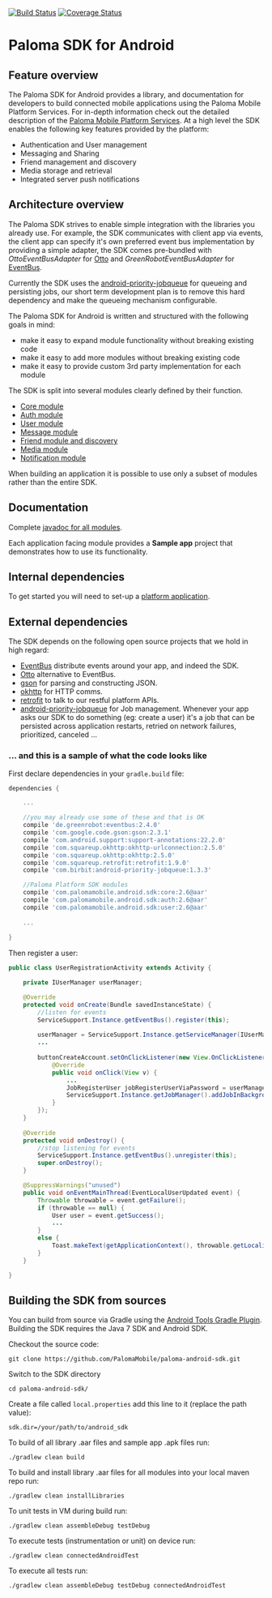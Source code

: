 [![Build Status](https://magnum.travis-ci.com/PalomaMobile/paloma-android-sdk.svg?token=MqkF7WcptxY6tzunqsBa)](https://magnum.travis-ci.com/PalomaMobile/paloma-android-sdk)
[![Coverage Status](https://coveralls.io/repos/PalomaMobile/paloma-android-sdk/badge.svg)](https://coveralls.io/r/PalomaMobile/paloma-android-sdk)


# Paloma SDK for Android

## Feature overview

The Paloma SDK for Android provides a library, and documentation for developers to build connected mobile applications using the Paloma Mobile Platform Services.
For in-depth information check out the detailed description of the [Paloma Mobile Platform Services](http://54.251.112.144/index.html#_platform_description).
At a high level the SDK enables the following key features provided by the platform:

* Authentication and User management
* Messaging and Sharing
* Friend management and discovery
* Media storage and retrieval
* Integrated server push notifications

## Architecture overview

The Paloma SDK strives to enable simple integration with the libraries you already use. For example, the SDK communicates with client 
app via events, the client app can specify it's own preferred event bus implementation by providing a simple adapter, the SDK comes pre-bundled with
<i>OttoEventBusAdapter</i> for [Otto](http://square.github.io/otto/) and <i>GreenRobotEventBusAdapter</i> for [EventBus](https://github.com/greenrobot/EventBus).

Currently the SDK uses the [android-priority-jobqueue](https://github.com/yigit/android-priority-jobqueue) for queueing and
persisting jobs, our short term development plan is to remove this hard dependency and make the queueing mechanism configurable. 

The Paloma SDK for Android is written and structured with the following goals in mind:

- make it easy to expand module functionality without breaking existing code
- make it easy to add more modules without breaking existing code
- make it easy to provide custom 3rd party implementation for each module 

The SDK is split into several modules clearly defined by their function.

* [Core module](./palomamobile-android-sdk-core)
* [Auth module](./palomamobile-android-sdk-auth)
* [User module](./palomamobile-android-sdk-user)
* [Message module](./palomamobile-android-sdk-message)
* [Friend module and discovery](./palomamobile-android-sdk-friend)
* [Media module](./palomamobile-android-sdk-media)
* [Notification module](./palomamobile-android-sdk-notification)

When building an application it is possible to use only a subset of modules rather than the entire SDK.

## Documentation

Complete [javadoc for all modules](http://palomamobile.github.io/paloma-android-sdk/docs/index.html).

Each application facing module provides a <b>Sample app</b> project that demonstrates how to use its functionality.

## Internal dependencies

To get started you will need to set-up a [platform application](http://54.251.112.144/index.html#_authenticating_client_applications).

## External dependencies

The SDK depends on the following open source projects that we hold in high regard:

* [EventBus](https://github.com/greenrobot/EventBus) distribute events around your app, and indeed the SDK.
* [Otto](http://square.github.io/otto/) alternative to EventBus.
* [gson](https://github.com/google/gson) for parsing and constructing JSON.
* [okhttp](https://github.com/square/okhttp) for HTTP comms.
* [retrofit](https://github.com/square/retrofit) to talk to our restful platform APIs.
* [android-priority-jobqueue](https://github.com/yigit/android-priority-jobqueue) for Job management. Whenever your app asks our SDK to do something (eg: create a user) it's a job
that can be persisted across application restarts, retried on network failures, prioritized, canceled ...

### ... and this is a sample of what the code looks like

First declare dependencies in your `gradle.build` file:

```groovy
dependencies {

    ...

    //you may already use some of these and that is OK
    compile 'de.greenrobot:eventbus:2.4.0'
    compile 'com.google.code.gson:gson:2.3.1'
    compile 'com.android.support:support-annotations:22.2.0'
    compile 'com.squareup.okhttp:okhttp-urlconnection:2.5.0'
    compile 'com.squareup.okhttp:okhttp:2.5.0'
    compile 'com.squareup.retrofit:retrofit:1.9.0'
    compile 'com.birbit:android-priority-jobqueue:1.3.3'

    //Paloma Platform SDK modules
    compile 'com.palomamobile.android.sdk:core:2.6@aar'
    compile 'com.palomamobile.android.sdk:auth:2.6@aar'
    compile 'com.palomamobile.android.sdk:user:2.6@aar'
    
    ...
    
}
```

Then register a user:

``` java
public class UserRegistrationActivity extends Activity {

    private IUserManager userManager;

    @Override
    protected void onCreate(Bundle savedInstanceState) {
        //listen for events
        ServiceSupport.Instance.getEventBus().register(this);
        
        userManager = ServiceSupport.Instance.getServiceManager(IUserManager.class);
        ...
        
        buttonCreateAccount.setOnClickListener(new View.OnClickListener() {
            @Override
            public void onClick(View v) {
                ...
                JobRegisterUser jobRegisterUserViaPassword = userManager.createJobRegisterUserViaPassword(userName, password);
                ServiceSupport.Instance.getJobManager().addJobInBackground(jobRegisterUserViaPassword);
            }
        });
    }
    
    @Override
    protected void onDestroy() {
        //stop listening for events
        ServiceSupport.Instance.getEventBus().unregister(this);
        super.onDestroy();
    }

    @SuppressWarnings("unused")
    public void onEventMainThread(EventLocalUserUpdated event) {
        Throwable throwable = event.getFailure();
        if (throwable == null) {
            User user = event.getSuccess();
            ...
        }
        else {
            Toast.makeText(getApplicationContext(), throwable.getLocalizedMessage(), Toast.LENGTH_SHORT).show();
        }
    }

}
```


## Building the SDK from sources

You can build from source via Gradle using the [Android Tools Gradle Plugin](http://tools.android.com/tech-docs/new-build-system/user-guide#TOC-Dependencies-Android-Libraries-and-Multi-project-setup). 
Building the SDK requires the Java 7 SDK and Android SDK.

Checkout the source code:

`git clone https://github.com/PalomaMobile/paloma-android-sdk.git`

Switch to the SDK directory

`cd paloma-android-sdk/`

Create a file called `local.properties` add this line to it (replace the path value):

`sdk.dir=/your/path/to/android_sdk`

To build of all library .aar files and sample app .apk files run:

`./gradlew clean build`

To build and install library .aar files for all modules into your local maven repo run:

`./gradlew clean installLibraries`

To unit tests in VM during build run:

`./gradlew clean assembleDebug testDebug`

To execute tests (instrumentation or unit) on device run:

`./gradlew clean connectedAndroidTest`

To execute all tests run:

`./gradlew clean assembleDebug testDebug connectedAndroidTest`
